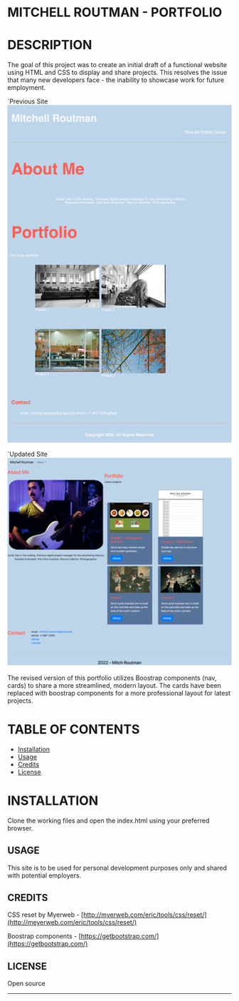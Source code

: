 # MITCHELL ROUTMAN - PORTFOLIO

# DESCRIPTION
The goal of this project was to create an initial draft of a functional website using HTML and CSS to display and share projects. This resolves the issue that many new developers face - the inability to showcase work for future employment. 

`Previous Site
    ![Site render](assets/images/mitchell-routman-portfolio.png)

`Updated Site
    ![New site render](assets/images/updated-render.png)

The revised version of this portfolio utilizes Boostrap components (nav, cards) to share a more streamlined, modern layout. The cards have been replaced with boostrap components for a more professional layout for latest projects. 

# TABLE OF CONTENTS
 - [Installation](#installation)
 - [Usage](#usage)
 - [Credits](#credits)
 - [License](#license)

# INSTALLATION
Clone the working files and open the index.html using your preferred browser. 

## USAGE
This site is to be used for personal development purposes only and shared with potential employers.


## CREDITS
CSS reset by Myerweb - [http://myerweb.com/eric/tools/css/reset/](http://meyerweb.com/eric/tools/css/reset/)

Boostrap components - [https://getbootstrap.com/](https://getbootstrap.com/)

## LICENSE
Open source

---

